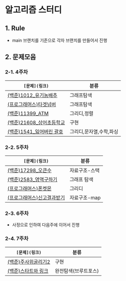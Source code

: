 # 알고리즘 스터디

## 1. Rule

- main 브랜치를 기준으로 각자 브랜치를 만들어서 진행

## 2. 문제모음

### 2-1. 4주차

|`[문제](링크)`|분류|
|--|--|
|[(백준)1012_유기농배추](https://www.acmicpc.net/problem/1012)|그래프탐색|
|[(프로그래머스)타겟넘버](https://programmers.co.kr/learn/courses/30/lessons/43165)|그래프탐색|
|[(백준)11399_ATM](https://www.acmicpc.net/problem/11399)|그리디,정렬|
|[(백준)21608_상어초등학교](https://www.acmicpc.net/problem/21608)|구현|
|[(백준)1541_잃어버린 괄호](https://www.acmicpc.net/problem/1541)|그리디,문자열,수학,파싱|

### 2-2. 5주차
| `[문제](링크)` |분류|
|--|--|
|[(백준)17298_오큰수](https://www.acmicpc.net/problem/17298)|자료구조-스택|
|[(백준)2583_영역구하기](https://www.acmicpc.net/problem/2583)|그래프 탐색|
|[(프로그래머스)폰켓몬](https://programmers.co.kr/learn/courses/30/lessons/1845)|그리디|
|[(프로그래머스)신고결과받기](https://programmers.co.kr/learn/courses/30/lessons/92334)|자료구조-map|

### 2-3. 6주차
- 사정으로 인하여 다음주에 이어서 진행

### 2-4. 7주차
| `[문제](링크)` |분류|
|--|--|
|[(백준)주사위굴리기2](https://www.acmicpc.net/problem/23288)|구현|
|[(백준)스타트와 링크](https://www.acmicpc.net/problem/14889)|완전탐색(브루트포스)|
